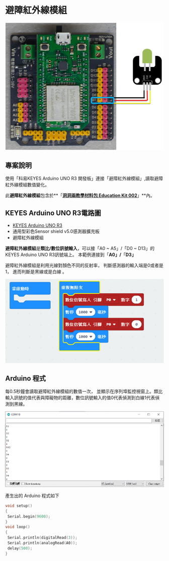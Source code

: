 # 避障紅外線模組

![](../../.gitbook/assets/0%20%2842%29.png)

## 專案說明

使用「科易KEYES Arduino UNO R3 開發板」連接「避障紅外線模組」,讀取避障紅外線模組數值變化。

此**避障紅外線模組**包含於**「**[洞洞兩教學材料包 Education Kit 002](https://www.robotkingdom.com.tw/product/rk-education-kit-002/)**」**內。

## KEYES Arduino UNO R3電路圖

* [KEYES Arduino UNO R3](https://www.robotkingdom.com.tw/product/keyes-uno-r3/)
* 通用型彩色Sensor shield v5.0感測器擴充板
* 避障紅外線模組

**避障紅外線模組**是**類比/數位訊號輸入**，可以接「A0 ~ A5」/「D0 ~ D13」的KEYES Arduino UNO R3訊號端上。 本範例連接到「**A0」/**「**D3」**

避障紅外線模組是利用光線對顏色不同的反射率， 判斷感測器的輸入端是0或者是1， 進而判斷是黑線或是白線 。

![](../../.gitbook/assets/1%20%2810%29.png)

## Arduino 程式

每0.5秒鐘會讀取避障紅外線模組的數值一次， 並顯示在序列埠監控視窗上。類比輸入訊號的值代表與障礙物的距離，數位訊號輸入的值0代表偵測到白線1代表偵測到黑線。

![](../../.gitbook/assets/2%20%2818%29.png)

產生出的 Arduino 程式如下

```c
void setup()
{
 Serial.begin(9600);
}
void loop()
{
 Serial.println(digitalRead(3));
 Serial.println(analogRead(A0));
 delay(500);
}
```

